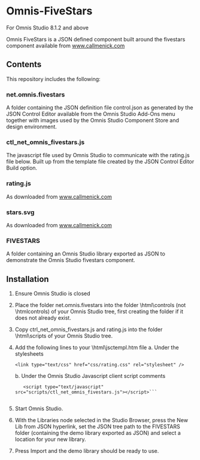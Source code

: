 # Omnis-FiveStars ##
For Omnis Studio 8.1.2 and above

Omnis FiveStars is a JSON defined component built around the fivestars component available from www.callmenick.com

## Contents ##
This repository includes the following:

### net.omnis.fivestars 

A folder containing the JSON definition file control.json as generated by the JSON Control Editor available from the Omnis Studio Add-Ons menu together with images used by the Omnis Studio Component Store and design environment.

### ctl_net_omnis_fivestars.js 

The javascript file used by Omnis Studio to communicate with the rating.js file below. Built up from the template file created by the JSON Control Editor Build option.

### rating.js 

As downloaded from www.callmenick.com

### stars.svg 

As downloaded from www.callmenick.com

### FIVESTARS 

A folder containing an Omnis Studio library exported as JSON to demonstrate the Omnis Studio fivestars component.

## Installation ##
1. Ensure Omnis Studio is closed
2. Place the folder net.omnis.fivestars into the folder \html\controls (not \htmlcontrols) of your Omnis Studio tree, first creating the folder if it does not already exist.
3. Copy ctrl_net_omnis_fivestars.js and rating.js into the folder \html\scripts of your Omnis Studio tree.
4. Add the following lines to your \html\jsctempl.htm file 
    a. Under the stylesheets
    
    ```<link type="text/css" href="css/rating.css" rel="stylesheet" />```
    
    b. Under the Omnis Studio Javascript client script comments
    
    ```<script type="text/javascript" src="scripts/rating.js"></script>
       <script type="text/javascript" src="scripts/ctl_net_omnis_fivestars.js"></script>```
     
5. Start Omnis Studio.
6. With the Libraries node selected in the Studio Browser, press the New Lib from JSON hyperlink, set the JSON tree path to the FIVESTARS folder (containing the demo library exported as JSON) and select a location for your new library.
7. Press Import and the demo library should be ready to use.
